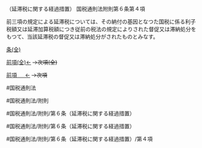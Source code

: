 （延滞税に関する経過措置）
国税通則法附則第６条第４項

前三項の規定による延滞税については、その納付の基因となつた国税に係る利子税額又は延滞加算税額につき従前の税法の規定によりされた督促又は滞納処分をもつて、当該延滞税の督促又は滞納処分がされたものとみなす。

[条(全)](国税通則法＿＿＿＿附則第６条_.md)

[前項(全)←](国税通則法＿＿＿＿附則第６条第３項_.md)  ~~→次項(全)~~

[前項 　 ←](国税通則法＿＿＿＿附則第６条第３項.md)  ~~→次項~~



#国税通則法

#国税通則法/附則

#国税通則法/附則/第６条（延滞税に関する経過措置）

#国税通則法/附則/第６条（延滞税に関する経過措置）

#国税通則法/附則/第６条（延滞税に関する経過措置）/第４項

